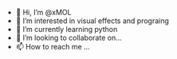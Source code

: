 - 👋 Hi, I’m @xMOL
- 👀 I’m interested in visual effects and prograing 
- 🌱 I’m currently learning python 
- 💞️ I’m looking to collaborate on...
- 📫 How to reach me ...

<!---
xM0L/xM0L is a ✨ special ✨ repository because its `README.md` (this file) appears on your GitHub profile.
You can click the Preview link to take a look at your changes.
--->
